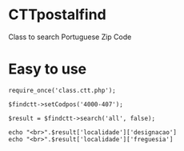 # CTTpostalfind
Class to search Portuguese Zip Code

# Easy to use
```
require_once('class.ctt.php');

$findctt->setCodpos('4000-407');

$result = $findctt->search('all', false);

echo "<br>".$result['localidade']['designacao']
echo "<br>".$result['localidade']['freguesia']
```
